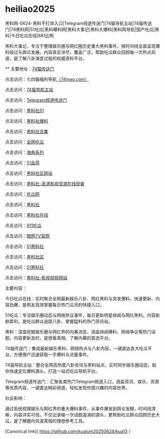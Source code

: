 # heiliao2025
黑料网-0624-黑料不打烊入口|Telegram频道传送门|74猫导航主站|74猫传送门|78黑料网|51吃瓜|黑料曝料网|黑料大事记|黑料大爆料|黑料网导航|国产吃瓜|黑料|今日吃瓜在线|881比鸭

黑料大事记，专注于整理娱乐圈与网红圈历史重大黑料事件，按时间线全面呈现爆料经过与舆论发展。内容真实详尽，覆盖广泛，帮助吃瓜群众回顾每一次热点风波，是了解八卦演变过程的权威资料平台。

** 主要地址：<a href="https://74mao.com/">74猫传送门</a>

点击访问：七四猫福利导航<a href="https://74mao.com/">（74mao.com）</a>

点击访问：<a href="https://74mao.com/">74猫导航主站</a>

点击访问：<a href="https://74mao.com/">Telegram频道传送门</a>

点击访问：<a href="https://hls-18.pages.dev/">黑料社51</a>

点击访问：<a href="https://hls-57.pages.dev/">黑料社爆料</a>

点击访问：<a href="https://hls-20.pages.dev/">黑料社合集</a>

点击访问：<a href="https://cg4-17.pages.dev/">全网吃瓜</a>

点击访问：<a href="https://hj-1259.pages.dev/">海角系列</a>

点击访问：<a href="https://pc1-16.pages.dev/">51品茶</a>

点击访问：<a href="https://hls-03.pages.dev/">黑料社区网站</a>

点击访问：<a href="https://hls-19.pages.dev/">黑料社-高清影视资源在线观看</a>

点击访问：<a href="https://cg3-38.pages.dev/">吃瓜网</a>

点击访问：<a href="https://hls-01.pages.dev/">黑料社</a>

点击访问：<a href="https://hls-24.pages.dev/">黑料社在线</a>

点击访问：<a href="https://cg9-04.pages.dev/">911吃瓜</a>

点击访问：<a href="https://aw7-20.pages.dev/">暗网TV官网</a>

点击访问：<a href="https://hls-17.pages.dev/">51黑料社</a>

点击访问：<a href="https://hl90.pages.dev/">黑料社区</a>

点击访问：<a href="https://hls-26.pages.dev/">51黑料社</a>

点击访问：<a href="https://hls-15.pages.dev/">黑料社-影视视频网站</a>

主要内容：

今日吃瓜在线：实时聚合全网最新娱乐八卦、网红黑料与突发爆料，快速更新、内容劲爆，是网友高效掌握每日热门瓜讯的快捷入口。

51吃瓜：专注娱乐圈动态与网络热议事件，每日更新明星绯闻与网红黑料。内容新鲜犀利，是吃瓜群众追踪八卦、掌握猛料的热门资讯站。

黑料：深度挖掘娱乐圈与网红界的内幕消息，涵盖绯闻爆料、网络争议等热门话题。内容更新及时，是想看真相、了解内幕的首选平台。

74猫传送门：集成最新娱乐黑料、网络热点与八卦内容，一键直达各大吃瓜平台，方便用户迅速获取一手爆料与流量事件。

74猫导航主站：整合全网高热度八卦资讯与黑料站点，实时同步娱乐圈动态，助你快速定位爆料源头，打造一站式吃瓜导航平台。

Telegram频道传送门：汇聚各类热门Telegram频道入口，涵盖资讯、娱乐、资源等优质内容，一键直达精彩频道，轻松发现你感兴趣的内容世界。

社会影响：

通过系统梳理娱乐与网红界的重大爆料事件，从事件爆发到舆论发酵，时间线清晰，内容详实可信。不仅记录每一次话题漩涡的源头，更帮助吃瓜群众回顾历史大瓜，是了解圈内风波真相的理想参考工具。

[Canonical link]( https://github.com/kualum20250624/kua13 ）
